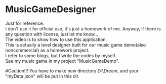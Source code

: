 # MusicGameDesigner
Just for reference.  
I don't use it for official use, it's just a homework of me. Anyway, if there is any question with license, just let me know...  
The video is to show how to use this application.  
This is actually a level designer built for our music game demo(also noncommercial) as a homework project.  
I refer to some blogs, but I write the codes by myself.  
See my music game in my project "MusicGameDemo".  

#Caution!!!
You have to make new directory D:\Dream, and your "myData.json" will be put in this dir.  
